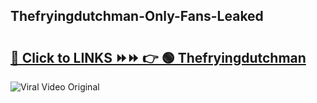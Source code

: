 
 ## Thefryingdutchman-Only-Fans-Leaked

# <h2><a href="https://clipsfans.com/Thefryingdutchman&ref=git">🔗 Click to LINKS ⏩⏩ 👉 🟢 Thefryingdutchman </a></h2>

<a href="https://clipsfans.com/Thefryingdutchman&ref=git" rel="nofollow" data-target="animated-image.originalLink"><img src="https://i.ibb.co.com/xMMVF88/686577567.gif" alt="Viral Video Original" style="max-width: 100%; display: inline-block;" data-target="animated-image.originalImage"></a>
